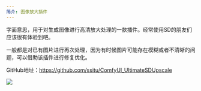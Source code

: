 ```yaml
---
简介: 图像放大插件
---
```

字面意思，用于对生成图像进行高清放大处理的一款插件。经常使用SD的朋友们应该很有体验到吧。

一般都是对已有图片进行再次处理，因为有时候图片可能存在模糊或者不清晰的问题，可以借助该插件进行修复优化。

GitHub地址：https://github.com/ssitu/ComfyUI_UltimateSDUpscale

![](https://developer.qcloudimg.com/http-save/yehe-2946312/456f138cdc0d4ef304db5e89f3bc320c.png)